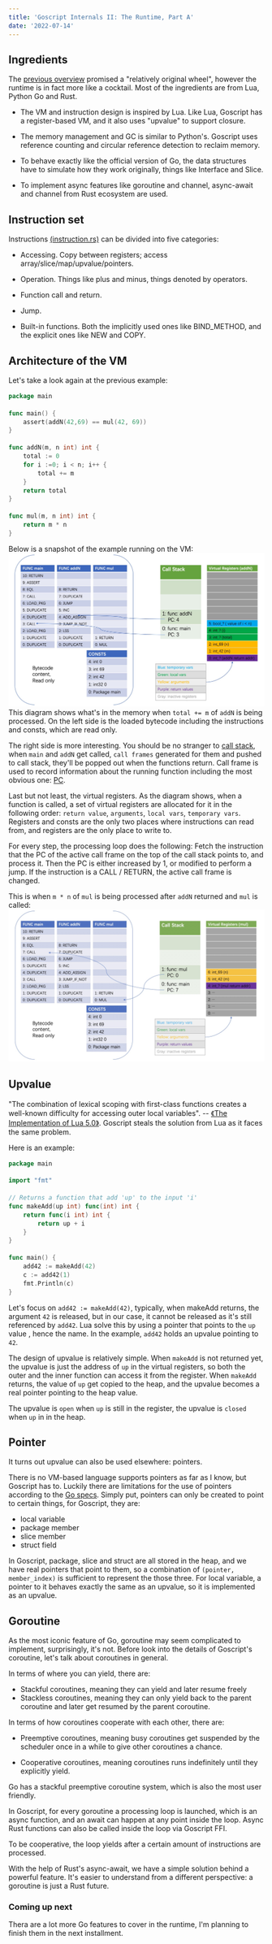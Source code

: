 ```yaml
---
title: 'Goscript Internals II: The Runtime, Part A'
date: '2022-07-14'
---
```


## Ingredients

The [previous overview](https://goscript.dev/posts/goscript_internals_I_overview_en) promised a "relatively original wheel", however the runtime is in fact more like a cocktail. Most of the ingredients are from Lua, Python Go and Rust.

* The VM and instruction design is inspired by Lua. Like Lua, Goscript has a register-based VM, and it also uses "upvalue" to support closure.

* The memory management and GC is similar to Python's. Goscript uses reference counting and circular reference detection to reclaim memory.

* To behave exactly like the official version of Go, the data structures have to simulate how they work originally, things like Interface and Slice.

* To implement async features like goroutine and channel, async-await and channel from Rust ecosystem are used.

## Instruction set

Instructions [(instruction.rs)](https://github.com/oxfeeefeee/goscript/blob/master/vm/src/instruction.rs) can be divided into five categories:

* Accessing. Copy between registers; access array/slice/map/upvalue/pointers.

* Operation. Things like plus and minus, things denoted by operators.

* Function call and return.

* Jump.

* Built-in functions. Both the implicitly used ones like BIND_METHOD, and the explicit ones like NEW and COPY.

## Architecture of the VM

Let's take a look again at the previous example:

```go
package main

func main() {
    assert(addN(42,69) == mul(42, 69))
}

func addN(m, n int) int {
    total := 0
    for i :=0; i < n; i++ {
        total += m
    }
    return total
}

func mul(m, n int) int {
    return m * n
}
```

Below is a snapshot of the example running on the VM:
    ![vm_addn](/images/vm_addn.jpeg)
This diagram shows what's in the memory when `total += m` of `addN` is being processed. On the left side is the loaded bytecode including the instructions and consts, which are read only.

The right side is more interesting. You should be no stranger to [call stack](https://en.wikipedia.org/wiki/Call_stack), when `main` and `addN` get called, `call frames` generated for them and pushed to call stack, they'll be popped out when the functions return. Call frame is used to record information about the running function including the most obvious one: [PC](https://en.wikipedia.org/wiki/Program_counter).

Last but not least, the virtual registers. As the diagram shows, when a function is called, a set of virtual registers are allocated for it in the following order: `return value`, `arguments`, `local vars`, `temporary vars`. Registers and consts are the only two places where instructions can read from, and registers are the only place to write to.

For every step, the processing loop does the following:
Fetch the instruction that the PC of the active call frame on the top of the call stack points to, and process it. Then the PC is either increased by 1, or modified to perform a jump. If the instruction is a CALL / RETURN, the active call frame is changed.

This is when `m * n` of `mul` is being processed after `addN` returned and `mul` is called:
    ![vm_mul](/images/vm_mul.jpeg)

## Upvalue

"The combination of lexical scoping with first-class functions creates a well-known difficulty for accessing outer local variables". -- [《The Implementation of Lua 5.0》](https://www.lua.org/doc/sblp2005.pdf). Goscript steals the solution from Lua as it faces the same problem.

Here is an example:

```go
package main

import "fmt"

// Returns a function that add 'up' to the input 'i'
func makeAdd(up int) func(int) int {
    return func(i int) int {
        return up + i
    }
}

func main() {
    add42 := makeAdd(42)
    c := add42(1)
    fmt.Println(c)
}
```

Let's focus on `add42 := makeAdd(42)`, typically, when makeAdd returns, the argument `42` is released, but in our case, it cannot be released as it's still referenced by `add42`. Lua solve this by using a pointer that points to the `up` value , hence the name. In the example, `add42` holds an upvalue pointing to `42`.

The design of upvalue is relatively simple. When `makeAdd` is not returned yet, the upvalue is just the address of `up` in the virtual registers, so both the outer and the inner function can access it from the register. When `makeAdd` returns, the value of `up` get copied to the heap, and the upvalue becomes a real pointer pointing to the heap value.

The upvalue is `open` when `up` is still in the register, the upvalue is `closed` when `up` in in the heap.

## Pointer

It turns out upvalue can also be used elsewhere: pointers.  

There is no VM-based language supports pointers as far as I know, but Goscript has to. Luckily there are limitations for the use of pointers according to the [Go specs](https://go.dev/ref/spec#Address_operators). Simply put, pointers can only be created to point to certain things, for Goscript, they are:

* local variable
* package member
* slice member
* struct field

In Goscript, package, slice and struct are all stored in the heap, and we have real pointers that point to them, so a combination of `(pointer, member_index)` is sufficient to represent the those three. For local variable, a pointer to it behaves exactly the same as an upvalue, so it is implemented as an upvalue.

## Goroutine

As the most iconic feature of Go, goroutine may seem complicated to implement, surprisingly, it's not. Before look into the details of Goscript's coroutine, let's talk about coroutines in general.

In terms of where you can yield, there are:

* Stackful coroutines, meaning they can yield and later resume freely
* Stackless coroutines, meaning they can only yield back to the parent coroutine and later get resumed by the parent coroutine.

In terms of how coroutines cooperate with each other, there are:

* Preemptive coroutines, meaning busy coroutines get suspended by the scheduler once in a while to give other coroutines a chance.

* Cooperative coroutines, meaning coroutines runs indefinitely until they explicitly yield.

Go has a stackful preemptive coroutine system, which is also the most user friendly.

In Goscript, for every goroutine a processing loop is launched, which is an async function, and an await can happen at any point inside the loop. Async Rust functions can also be called inside the loop via Goscript FFI.

To be cooperative, the loop yields after a certain amount of instructions are processed.

With the help of Rust's async-await, we have a simple solution behind a powerful feature. It's easier to understand from a different perspective: a goroutine is just a Rust future.

### Coming up next

Thera are a lot more Go features to cover in the runtime, I'm planning to finish them in the next installment.
